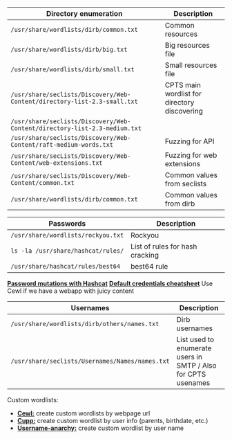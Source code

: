 
| **Directory enumeration**                                                 | **Description**                              |
| ------------------------------------------------------------------------- | -------------------------------------------- |
| `/usr/share/wordlists/dirb/common.txt`                                    | Common resources                             |
| `/usr/share/wordlists/dirb/big.txt`                                       | Big resources file                           |
| `/usr/share/wordlists/dirb/small.txt`                                     | Small resources file                         |
| `/usr/share/seclists/Discovery/Web-Content/directory-list-2.3-small.txt`  | CPTS main wordlist for directory discovering |
| `/usr/share/seclists/Discovery/Web-Content/directory-list-2.3-medium.txt` |                                              |
| `/usr/share/seclists/Discovery/Web-Content/raft-medium-words.txt`         | Fuzzing for API                              |
| `/usr/share/secLists/Discovery/Web-Content/web-extensions.txt`            | Fuzzing for web extensions                   |
| `/usr/share/seclists/Discovery/Web-Content/common.txt`                    | Common values from seclists                  |
| `/usr/share/wordlists/dirb/common.txt`                                    | Common values from dirb                      |

| **Passwords** | **Description** |
| ---- | ---- |
| `/usr/share/wordlists/rockyou.txt` | Rockyou |
| `ls -la /usr/share/hashcat/rules/` | List of rules for hash cracking |
| `/usr/share/hashcat/rules/best64` | best64 rule |
**[Password mutations with Hashcat](https://academy.hackthebox.com/module/147/section/1391)**
**[Default credentials cheatsheet](https://github.com/ihebski/DefaultCreds-cheat-sheet)**
Use Cewl if we have a webapp with juicy content

| **Usernames**                                   | **Description**                                               |
| ----------------------------------------------- | ------------------------------------------------------------- |
| `/usr/share/wordlists/dirb/others/names.txt`    | Dirb usernames                                                |
| `/usr/share/seclists/Usernames/Names/names.txt` | List used to enumerate users in SMTP / Also for CPTS usenames |

Custom wordlists:
* **[Cewl:](https://github.com/digininja/CeWL)** create custom wordlists by webpage url
* **[Cupp:](https://github.com/Mebus/cupp)** create custom wordlist by user info (parents, birthdate, etc.)
* **[Username-anarchy:](https://github.com/urbanadventurer/username-anarchy.git)** create custom wordlist by user name